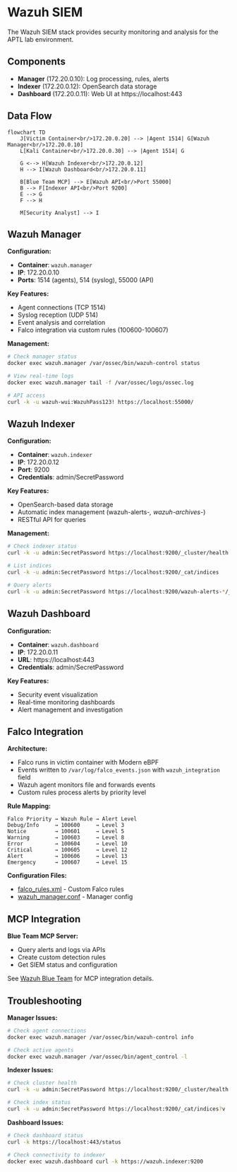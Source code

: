# Wazuh SIEM

The Wazuh SIEM stack provides security monitoring and analysis for the APTL lab environment.

## Components

- **Manager** (172.20.0.10): Log processing, rules, alerts
- **Indexer** (172.20.0.12): OpenSearch data storage  
- **Dashboard** (172.20.0.11): Web UI at https://localhost:443

## Data Flow

```mermaid
flowchart TD
    J[Victim Container<br/>172.20.0.20] --> |Agent 1514| G[Wazuh Manager<br/>172.20.0.10]
    L[Kali Container<br/>172.20.0.30] --> |Agent 1514| G
    
    G <--> H[Wazuh Indexer<br/>172.20.0.12]
    H --> I[Wazuh Dashboard<br/>172.20.0.11]
    
    B[Blue Team MCP] --> E[Wazuh API<br/>Port 55000]
    B --> F[Indexer API<br/>Port 9200]
    E --> G
    F --> H
    
    M[Security Analyst] --> I
```

## Wazuh Manager

**Configuration:**
- **Container**: `wazuh.manager`
- **IP**: 172.20.0.10
- **Ports**: 1514 (agents), 514 (syslog), 55000 (API)

**Key Features:**
- Agent connections (TCP 1514)
- Syslog reception (UDP 514) 
- Event analysis and correlation
- Falco integration via custom rules (100600-100607)

**Management:**
```bash
# Check manager status
docker exec wazuh.manager /var/ossec/bin/wazuh-control status

# View real-time logs
docker exec wazuh.manager tail -f /var/ossec/logs/ossec.log

# API access
curl -k -u wazuh-wui:WazuhPass123! https://localhost:55000/
```

## Wazuh Indexer

**Configuration:**
- **Container**: `wazuh.indexer`
- **IP**: 172.20.0.12
- **Port**: 9200
- **Credentials**: admin/SecretPassword

**Key Features:**
- OpenSearch-based data storage
- Automatic index management (wazuh-alerts-*, wazuh-archives-*)
- RESTful API for queries

**Management:**
```bash
# Check indexer status
curl -k -u admin:SecretPassword https://localhost:9200/_cluster/health

# List indices
curl -k -u admin:SecretPassword https://localhost:9200/_cat/indices

# Query alerts
curl -k -u admin:SecretPassword https://localhost:9200/wazuh-alerts-*/_search
```

## Wazuh Dashboard

**Configuration:**
- **Container**: `wazuh.dashboard`
- **IP**: 172.20.0.11
- **URL**: https://localhost:443
- **Credentials**: admin/SecretPassword

**Key Features:**
- Security event visualization
- Real-time monitoring dashboards
- Alert management and investigation

## Falco Integration

**Architecture:**
- Falco runs in victim container with Modern eBPF
- Events written to `/var/log/falco_events.json` with `wazuh_integration` field
- Wazuh agent monitors file and forwards events
- Custom rules process alerts by priority level

**Rule Mapping:**
```
Falco Priority → Wazuh Rule → Alert Level
Debug/Info     → 100600     → Level 3
Notice         → 100601     → Level 5
Warning        → 100603     → Level 8
Error          → 100604     → Level 10
Critical       → 100605     → Level 12
Alert          → 100606     → Level 13
Emergency      → 100607     → Level 15
```

**Configuration Files:**
- [falco_rules.xml](../../config/wazuh_cluster/falco_rules.xml) - Custom Falco rules
- [wazuh_manager.conf](../../config/wazuh_cluster/wazuh_manager.conf) - Manager config

## MCP Integration

**Blue Team MCP Server:**
- Query alerts and logs via APIs
- Create custom detection rules
- Get SIEM status and configuration

See [Wazuh Blue Team](wazuh-blueteam.md) for MCP integration details.


## Troubleshooting

**Manager Issues:**
```bash
# Check agent connections
docker exec wazuh.manager /var/ossec/bin/wazuh-control info

# Check active agents
docker exec wazuh.manager /var/ossec/bin/agent_control -l
```

**Indexer Issues:**
```bash
# Check cluster health
curl -k -u admin:SecretPassword https://localhost:9200/_cluster/health

# Check index status
curl -k -u admin:SecretPassword https://localhost:9200/_cat/indices?v
```

**Dashboard Issues:**
```bash
# Check dashboard status
curl -k https://localhost:443/status

# Check connectivity to indexer
docker exec wazuh.dashboard curl -k https://wazuh.indexer:9200
```